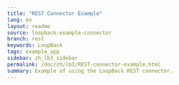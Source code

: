```yaml
---
title: "REST Connector Example"
lang: en
layout: readme
source: loopback-example-connector
branch: rest
keywords: LoopBack
tags: example_app
sidebar: zh_lb3_sidebar
permalink: /doc/zh/lb3/REST-connector-example.html
summary: Example of using the LoopBack REST connector.
---
```

